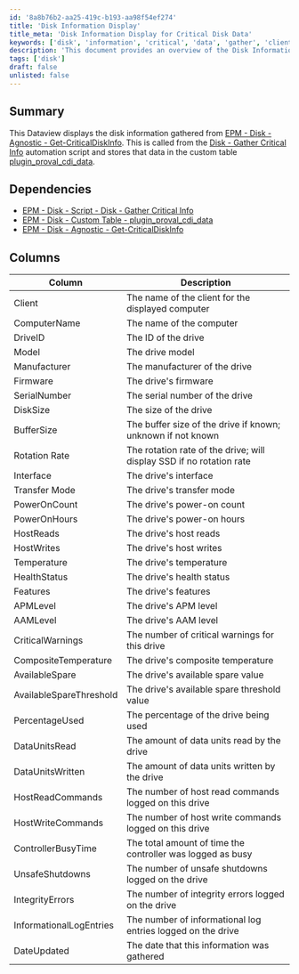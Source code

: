 ```yaml
---
id: '8a8b76b2-aa25-419c-b193-aa98f54ef274'
title: 'Disk Information Display'
title_meta: 'Disk Information Display for Critical Disk Data'
keywords: ['disk', 'information', 'critical', 'data', 'gather', 'client', 'computer', 'drive', 'manufacturer', 'health']
description: 'This document provides an overview of the Disk Information Display, which gathers critical disk data from the EPM - Disk - Agnostic - Get-CriticalDiskInfo script and stores it in a custom table. It includes details about the columns and dependencies involved in the process.'
tags: ['disk']
draft: false
unlisted: false
---
```


## Summary

This Dataview displays the disk information gathered from [EPM - Disk - Agnostic - Get-CriticalDiskInfo](<../../powershell/Get-CriticalDiskInfo.md>). This is called from the [Disk - Gather Critical Info](<../scripts/Disk - Gather Critical Info - Deprecated and replaced.md>) automation script and stores that data in the custom table [plugin_proval_cdi_data](<../tables/plugin_proval_cdi_data.md>).

## Dependencies

- [EPM - Disk - Script - Disk - Gather Critical Info](<../scripts/Disk - Gather Critical Info - Deprecated and replaced.md>)
- [EPM - Disk - Custom Table - plugin_proval_cdi_data](<../tables/plugin_proval_cdi_data.md>)
- [EPM - Disk - Agnostic - Get-CriticalDiskInfo](<../../powershell/Get-CriticalDiskInfo.md>)

## Columns

| Column                | Description                                                              |
|----------------------|--------------------------------------------------------------------------|
| Client               | The name of the client for the displayed computer                        |
| ComputerName         | The name of the computer                                                 |
| DriveID              | The ID of the drive                                                      |
| Model                | The drive model                                                         |
| Manufacturer         | The manufacturer of the drive                                           |
| Firmware             | The drive's firmware                                                    |
| SerialNumber         | The serial number of the drive                                          |
| DiskSize             | The size of the drive                                                   |
| BufferSize           | The buffer size of the drive if known; unknown if not known            |
| Rotation Rate        | The rotation rate of the drive; will display SSD if no rotation rate   |
| Interface            | The drive's interface                                                   |
| Transfer Mode        | The drive's transfer mode                                               |
| PowerOnCount         | The drive's power-on count                                              |
| PowerOnHours         | The drive's power-on hours                                              |
| HostReads            | The drive's host reads                                                  |
| HostWrites           | The drive's host writes                                                 |
| Temperature          | The drive's temperature                                                 |
| HealthStatus         | The drive's health status                                               |
| Features             | The drive's features                                                    |
| APMLevel             | The drive's APM level                                                  |
| AAMLevel             | The drive's AAM level                                                  |
| CriticalWarnings     | The number of critical warnings for this drive                          |
| CompositeTemperature  | The drive's composite temperature                                       |
| AvailableSpare       | The drive's available spare value                                       |
| AvailableSpareThreshold | The drive's available spare threshold value                             |
| PercentageUsed       | The percentage of the drive being used                                   |
| DataUnitsRead        | The amount of data units read by the drive                              |
| DataUnitsWritten     | The amount of data units written by the drive                           |
| HostReadCommands     | The number of host read commands logged on this drive                   |
| HostWriteCommands    | The number of host write commands logged on this drive                  |
| ControllerBusyTime   | The total amount of time the controller was logged as busy              |
| UnsafeShutdowns      | The number of unsafe shutdowns logged on the drive                      |
| IntegrityErrors      | The number of integrity errors logged on the drive                      |
| InformationalLogEntries | The number of informational log entries logged on the drive           |
| DateUpdated          | The date that this information was gathered                             |


